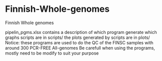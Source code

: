 # Finnish-Whole-genomes
Finnish Whole genomes

pipelin_pgms.xlsx contains a description of which program generate which graphs
scripts are in scripts/
the plots generated by scripts are in plots/
Notice: these programs are used to do the QC of the FINSC samples with around 300 PCR-FREE All-genomes
Be carefull when using the programs, mostly need to be modify to suit your purpose
